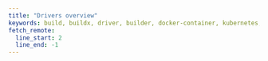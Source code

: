 ```yaml
---
title: "Drivers overview"
keywords: build, buildx, driver, builder, docker-container, kubernetes, remote
fetch_remote:
  line_start: 2
  line_end: -1
---
```

